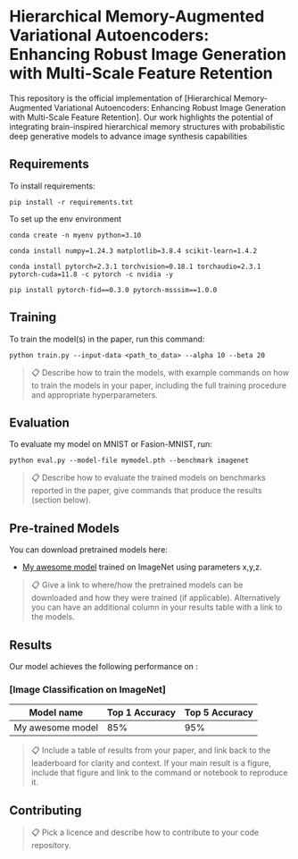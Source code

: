 
# Hierarchical Memory-Augmented Variational Autoencoders: Enhancing Robust Image Generation with Multi-Scale Feature Retention

This repository is the official implementation of [Hierarchical Memory-Augmented Variational Autoencoders: Enhancing Robust Image Generation with Multi-Scale Feature Retention]. 
Our work highlights the potential of integrating brain-inspired hierarchical memory structures with probabilistic deep generative models to advance image synthesis capabilities

## Requirements

To install requirements:

```setup
pip install -r requirements.txt
```
To set up the env environment
```setup
conda create -n myenv python=3.10
```
```setup
conda install numpy=1.24.3 matplotlib=3.8.4 scikit-learn=1.4.2 
```
```setup
conda install pytorch=2.3.1 torchvision=0.18.1 torchaudio=2.3.1 pytorch-cuda=11.8 -c pytorch -c nvidia -y
```
```setup
pip install pytorch-fid==0.3.0 pytorch-msssim==1.0.0
```
## Training

To train the model(s) in the paper, run this command:

```train
python train.py --input-data <path_to_data> --alpha 10 --beta 20
```

>📋  Describe how to train the models, with example commands on how to train the models in your paper, including the full training procedure and appropriate hyperparameters.

## Evaluation

To evaluate my model on MNIST or Fasion-MNIST, run:

```eval
python eval.py --model-file mymodel.pth --benchmark imagenet
```

>📋  Describe how to evaluate the trained models on benchmarks reported in the paper, give commands that produce the results (section below).

## Pre-trained Models

You can download pretrained models here:

- [My awesome model](https://drive.google.com/mymodel.pth) trained on ImageNet using parameters x,y,z. 

>📋  Give a link to where/how the pretrained models can be downloaded and how they were trained (if applicable).  Alternatively you can have an additional column in your results table with a link to the models.

## Results

Our model achieves the following performance on :

### [Image Classification on ImageNet]

| Model name         | Top 1 Accuracy  | Top 5 Accuracy |
| ------------------ |---------------- | -------------- |
| My awesome model   |     85%         |      95%       |

>📋  Include a table of results from your paper, and link back to the leaderboard for clarity and context. If your main result is a figure, include that figure and link to the command or notebook to reproduce it. 


## Contributing

>📋  Pick a licence and describe how to contribute to your code repository. 
